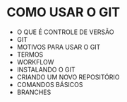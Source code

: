 # COMO USAR O GIT

 - O QUE É CONTROLE DE VERSÃO
- GIT
- MOTIVOS PARA USAR O GIT
- TERMOS
- WORKFLOW
- INSTALANDO O GIT
- CRIANDO UM NOVO REPOSITÓRIO
- COMANDOS BÁSICOS
- BRANCHES
